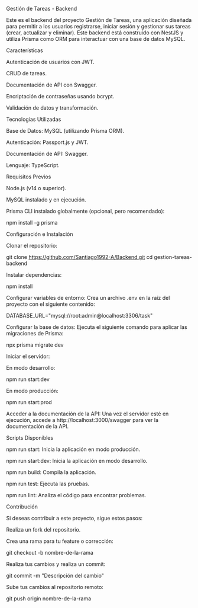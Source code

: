 Gestión de Tareas - Backend

Este es el backend del proyecto Gestión de Tareas, una aplicación diseñada para permitir a los usuarios registrarse, iniciar sesión y gestionar sus tareas (crear, actualizar y eliminar). Este backend está construido con NestJS y utiliza Prisma como ORM para interactuar con una base de datos MySQL.

Características

Autenticación de usuarios con JWT.

CRUD de tareas.

Documentación de API con Swagger.

Encriptación de contraseñas usando bcrypt.

Validación de datos y transformación.

Tecnologías Utilizadas

Base de Datos: MySQL (utilizando Prisma ORM).

Autenticación: Passport.js y JWT.

Documentación de API: Swagger.

Lenguaje: TypeScript.

Requisitos Previos

Node.js (v14 o superior).

MySQL instalado y en ejecución.

Prisma CLI instalado globalmente (opcional, pero recomendado):

npm install -g prisma

Configuración e Instalación

Clonar el repositorio:

git clone <https://github.com/Santiago1992-A/Backend.git>
cd gestion-tareas-backend

Instalar dependencias:

npm install

Configurar variables de entorno:
Crea un archivo .env en la raíz del proyecto con el siguiente contenido:

DATABASE_URL="mysql://root:admin@localhost:3306/task"

Configurar la base de datos:
Ejecuta el siguiente comando para aplicar las migraciones de Prisma:

npx prisma migrate dev

Iniciar el servidor:

En modo desarrollo:

npm run start:dev

En modo producción:

npm run start:prod

Acceder a la documentación de la API:
Una vez el servidor esté en ejecución, accede a http://localhost:3000/swagger para ver la documentación de la API.

Scripts Disponibles

npm run start: Inicia la aplicación en modo producción.

npm run start:dev: Inicia la aplicación en modo desarrollo.

npm run build: Compila la aplicación.

npm run test: Ejecuta las pruebas.

npm run lint: Analiza el código para encontrar problemas.

Contribución

Si deseas contribuir a este proyecto, sigue estos pasos:

Realiza un fork del repositorio.

Crea una rama para tu feature o corrección:

git checkout -b nombre-de-la-rama

Realiza tus cambios y realiza un commit:

git commit -m "Descripción del cambio"

Sube tus cambios al repositorio remoto:

git push origin nombre-de-la-rama
